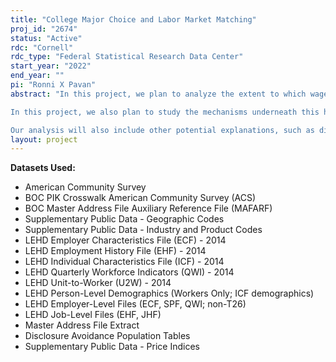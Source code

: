 ```yaml
---
title: "College Major Choice and Labor Market Matching"
proj_id: "2674"
status: "Active"
rdc: "Cornell"
rdc_type: "Federal Statistical Research Data Center"
start_year: "2022"
end_year: ""
pi: "Ronni X Pavan"
abstract: "In this project, we plan to analyze the extent to which wages of workers that graduate in different majors grow at different speed over the workers' life. Using regression analysis controlling for individual fixed effects and the large longitudinal dataset obtained merging the ACS to the LEHD, we plan to estimate college major specific wage growth profiles.

In this project, we also plan to study the mechanisms underneath this heterogeneity. Utilizing the matched employee-employer nature of the LEHD and a double fixed effect specification as in Bonhomme et al (2020), we plan to analyze to what extent the observed patterns are driven by different assortative matching at the beginning of the workers' careers. For example, a slower wage growth profile for STEM workers, as previously estimated by Deming and Noray (2020), could be generated by the fact that these workers enter in the labor force better matched than workers with different degrees. 

Our analysis will also include other potential explanations, such as different industrial matching, i.e. the matching between an industry and the skills of the workers, and a discussion on the role of geographical sorting, estimating to which extent these patterns are generated by the fact that labor markets of different sizes employ workers from different majors. We finally plan to estimate whether workers of different degrees are able to absorb or learn skills from their coworkers with different intensities using a framework similar to Jarosh et al. (2021)."
layout: project
---
```


**Datasets Used:**

  - American Community Survey 
  - BOC PIK Crosswalk American Community Survey (ACS) 
  - BOC Master Address File Auxiliary Reference File (MAFARF) 
  - Supplementary Public Data - Geographic Codes 
  - Supplementary Public Data - Industry and Product Codes 
  - LEHD Employer Characteristics File (ECF) - 2014 
  - LEHD Employment History File (EHF) - 2014 
  - LEHD Individual Characteristics File (ICF) - 2014 
  - LEHD Quarterly Workforce Indicators (QWI) - 2014 
  - LEHD Unit-to-Worker (U2W) - 2014 
  - LEHD Person-Level Demographics (Workers Only; ICF demographics) 
  - LEHD Employer-Level Files (ECF, SPF, QWI; non-T26) 
  - LEHD Job-Level Files (EHF, JHF) 
  - Master Address File Extract 
  - Disclosure Avoidance Population Tables 
  - Supplementary Public Data - Price Indices 

